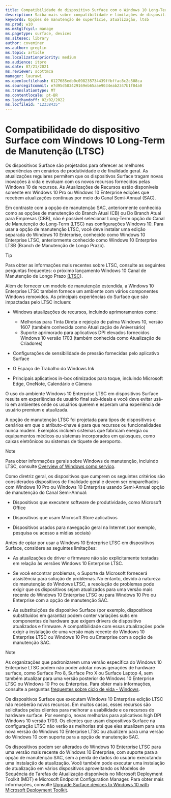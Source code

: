 ```yaml
---
title: Compatibilidade do dispositivo Surface com o Windows 10 Long-Term de Manutenção (Surface)
description: Saiba mais sobre compatibilidade e limitações de dispositivos Surface executando Windows 10 Enterprise edição LTSB.
keywords: Opções de manutenção de superfície, atualização, ltsb
ms.prod: w10
ms.mktglfcycl: manage
ms.pagetype: surface, devices
ms.sitesec: library
author: coveminer
ms.author: greglin
ms.topic: article
ms.localizationpriority: medium
ms.audience: itpro
ms.date: 07/21/2021
ms.reviewer: scottmca
manager: laurawi
ms.openlocfilehash: 6127685edb0c098235734439ffbffac8c2c508ca
ms.sourcegitcommit: e7d95d583429169eb65aae9034eab2347b1f04a0
ms.translationtype: MT
ms.contentlocale: pt-BR
ms.lasthandoff: 02/02/2022
ms.locfileid: "12338435"
---
```

# <a name="surface-device-compatibility-with-windows-10-long-term-servicing-channel-ltsc"></a>Compatibilidade do dispositivo Surface com Windows 10 Long-Term de Manutenção (LTSC)

Os dispositivos Surface são projetados para oferecer as melhores experiências em cenários de produtividade e de finalidade geral. As atualizações regulares permitem que os dispositivos Surface tragam novas inovações à vida e evoluam com os novos recursos fornecidos pelas Windows 10 de recursos. As Atualizações de Recursos estão disponíveis somente em Windows 10 Pro ou Windows 10 Enterprise edições que recebem atualizações contínuas por meio do Canal Semi-Annual (SAC).

Em contraste com a opção de manutenção SAC, anteriormente conhecida como as opções de manutenção do Branch Atual (CB) ou Do Branch Atual para Empresas (CBB), não é possível selecionar Long-Term opção do Canal de Manutenção do Long-Term (LTSC) nas configurações Windows 10. Para usar a opção de manutenção LTSC, você deve instalar uma edição separada do Windows 10 Enterprise, conhecido como Windows 10 Enterprise LTSC, anteriormente conhecido como Windows 10 Enterprise LTSB (Branch de Manutenção de Longo Prazo).

>[!TIP]
>Para obter as informações mais recentes sobre LTSC, consulte as seguintes perguntas frequentes: o próximo lançamento Windows 10 Canal de Manutenção de Longo Prazo [(LTSC](https://techcommunity.microsoft.com/t5/windows-it-pro-blog/the-next-windows-10-long-term-servicing-channel-ltsc-release/ba-p/2147232)).

 Além de fornecer um modelo de manutenção estendida, a Windows 10 Enterprise LTSC também fornece um ambiente com vários componentes Windows removidos. As principais experiências do Surface que são impactadas pelo LTSC incluem:

* Windows atualizações de recursos, incluindo aprimoramentos como:

  *  Melhorias para Tinta Direta e rejeição de palma Windows 10, versão 1607 (também conhecida como Atualização de Aniversário)
  *  Suporte aprimorado para aplicativos DPI elevados fornecidos Windows 10 versão 1703 (também conhecida como Atualização de Criadores)

* Configurações de sensibilidade de pressão fornecidas pelo aplicativo Surface

* O Espaço de Trabalho do Windows Ink

* Principais aplicativos in-box otimizados para toque, incluindo Microsoft Edge, OneNote, Calendário e Câmera

O uso do ambiente Windows 10 Enterprise LTSC em dispositivos Surface resulta em experiências de usuário final sub-ideais e você deve evitar usá-lo em ambientes onde os usuários querem e esperam uma experiência de usuário premium e atualizada.

A opção de manutenção LTSC foi projetada para tipos de dispositivos e cenários em que o atributo-chave é para que recursos ou funcionalidades nunca mudem. Exemplos incluem sistemas que fabricam energia ou equipamentos médicos ou sistemas incorporados em quiosques, como caixas eletrônicos ou sistemas de tíquete de aeroporto.

>[!NOTE]
>Para obter informações gerais sobre Windows de manutenção, incluindo LTSC, consulte [Overview of Windows como serviço](/windows/deployment/update/waas-overview).

Como diretriz geral, os dispositivos que cumprem os seguintes critérios são considerados dispositivos de finalidade geral e devem ser emparelhados com Windows 10 Pro ou Windows 10 Enterprise usando Semi-Annual opção de manutenção do Canal Semi-Annual:

* Dispositivos que executem software de produtividade, como Microsoft Office

* Dispositivos que usam Microsoft Store aplicativos

* Dispositivos usados para navegação geral na Internet (por exemplo, pesquisa ou acesso a mídias sociais)

Antes de optar por usar a Windows 10 Enterprise LTSC em dispositivos Surface, considere as seguintes limitações:

* As atualizações de driver e firmware não são explicitamente testadas em relação às versões Windows 10 Enterprise LTSC.

* Se você encontrar problemas, o Suporte da Microsoft fornecerá assistência para solução de problemas. No entanto, devido à natureza de manutenção do Windows LTSC, a resolução de problemas pode exigir que os dispositivos sejam atualizados para uma versão mais recente do Windows 10 Enterprise LTSC ou para Windows 10 Pro ou Enterprise com a opção de manutenção SAC.

* As substituições de dispositivo Surface (por exemplo, dispositivos substituídos em garantia) podem conter variações sutis em componentes de hardware que exigem drivers de dispositivo atualizados e firmware. A compatibilidade com essas atualizações pode exigir a instalação de uma versão mais recente do Windows 10 Enterprise LTSC ou Windows 10 Pro ou Enterprise com a opção de manutenção SAC.

>[!NOTE]
>As organizações que padronizarem uma versão específica do Windows 10 Enterprise LTSC podem não poder adotar novas gerações de hardware surface, como Surface Pro 8, Surface Pro X ou Surface Laptop 4, sem também atualizar para uma versão posterior do Windows 10 Enterprise LTSC ou Windows 10 Pro ou Enterprise. Para obter mais informações, consulte a perguntas [frequentes sobre ciclo de vida - Windows](/lifecycle/faq/windows#what-are-the-requirements-for-servicing-and-updating-the-windows-10-long-term-servicing-channel--ltsc--).

Os dispositivos Surface que executam Windows 10 Enterprise edição LTSC não receberão novos recursos. Em muitos casos, esses recursos são solicitados pelos clientes para melhorar a usabilidade e os recursos do hardware surface. Por exemplo, novas melhorias para aplicativos high DPI Windows 10 versão 1703. Os clientes que usam dispositivos Surface na configuração LTSC não verão as melhorias até que eles atualizem para uma nova versão do Windows 10 Enterprise LTSC ou atualizem para uma versão do Windows 10 com suporte para a opção de manutenção SAC.

Os dispositivos podem ser alterados do Windows 10 Enterprise LTSC para uma versão mais recente do Windows 10 Enterprise, com suporte para a opção de manutenção SAC, sem a perda de dados do usuário executando uma instalação de atualização. Você também pode executar uma instalação de atualização em vários dispositivos aproveitando os Modelos de Sequência de Tarefas de Atualização disponíveis no Microsoft Deployment Toolkit (MDT) e Microsoft Endpoint Configuration Manager. Para obter mais informações, consulte [Upgrade Surface devices to Windows 10 with Microsoft Deployment Toolkit](upgrade-surface-devices-to-windows-10-with-mdt.md).
